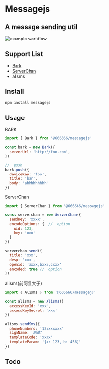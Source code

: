 # Messagejs

## A message sending util

![example workflow](https://github.com/mumup/messagejs/actions/workflows/test.yml/badge.svg)

## Support List

- [Bark](https://github.com/Finb/bark-server)
- [ServerChan](https://sct.ftqq.com/)
- [alisms](https://www.aliyun.com/product/sms?spm=5176.21213303.1128094.3.6e6f3eda2HN1z7)

## Install

```bash
npm install messagejs
```

## Usage

BARK

```javascript
import { Bark } from '@666666/messagejs'

const bark = new Bark({
  serverUrl: 'http://foo.com',
})

//  push
bark.push({
  deviceKey: 'foo',
  title: 'bar',
  body: 'ahhhhhhhhh'
})
```

ServerChan

```javascript
import { ServerChan } from '@666666/messagejs'

const serverchan = new ServerChan({
  sendKey: 'xxxx',
  encodeOptions: {  //  option
    uid: 123,
    key: 'xxx'
  }
})

serverchan.send({
  title: 'xxx',
  desp: 'xxx',
  openid: 'axxx,bxxx,cxxx'
  encoded: true //  option
})

```

alisms(前阿里大于)

```javascript
import { Alisms } from '@666666/messagejs'

const alisms = new Alisms({
  accessKeyId: 'xxx',
  accessKeySecret: 'xxx'
})

alisms.sendSms({
  phoneNumbers: '13xxxxxxx'
  signName: '测试'
  templateCode: 'xxxx'
  templateParam: '{a: 123, b: 456}'
})

```

## Todo

